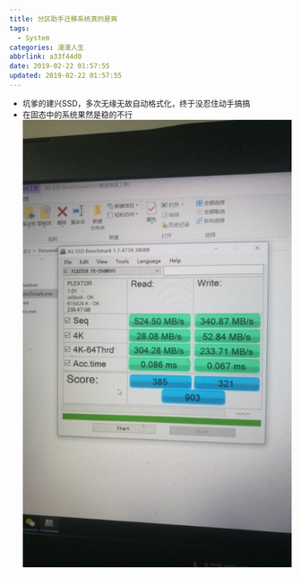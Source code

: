 ```yaml
---
title: 分区助手迁移系统真的是爽
tags:
  - System
categories: 漫漫人生
abbrlink: a33f44d0
date: 2019-02-22 01:57:55
updated: 2019-02-22 01:57:55
---
```


- 坑爹的建兴SSD，多次无缘无故自动格式化，终于没忍住动手搞搞
- 在固态中的系统果然是稳的不行
![浦科特跑分](../images/浦科特跑分.jpg)